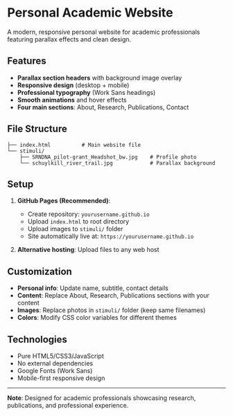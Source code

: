 # Personal Academic Website

A modern, responsive personal website for academic professionals featuring parallax effects and clean design.

## Features

- **Parallax section headers** with background image overlay
- **Responsive design** (desktop + mobile)
- **Professional typography** (Work Sans headings)
- **Smooth animations** and hover effects
- **Four main sections**: About, Research, Publications, Contact

## File Structure

```
├── index.html          # Main website file
└── stimuli/
    ├── SRNDNA_pilot-grant_Headshot_bw.jpg    # Profile photo
    └── schuylkill_river_trail.jpg            # Parallax background
```

## Setup

1. **GitHub Pages (Recommended)**:
   - Create repository: `yourusername.github.io`
   - Upload `index.html` to root directory
   - Upload images to `stimuli/` folder
   - Site automatically live at: `https://yourusername.github.io`

2. **Alternative hosting**: Upload files to any web host

## Customization

- **Personal info**: Update name, subtitle, contact details
- **Content**: Replace About, Research, Publications sections with your content
- **Images**: Replace photos in `stimuli/` folder (keep same filenames)
- **Colors**: Modify CSS color variables for different themes

## Technologies

- Pure HTML5/CSS3/JavaScript
- No external dependencies
- Google Fonts (Work Sans)
- Mobile-first responsive design

---

**Note**: Designed for academic professionals showcasing research, publications, and professional experience.